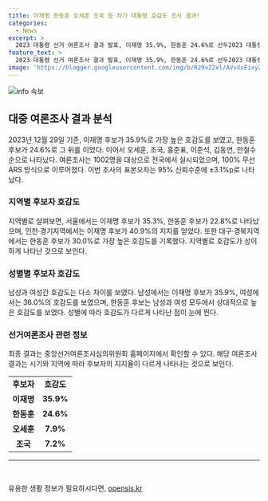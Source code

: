 ```yaml
---
title: 이재명 한동훈 오세훈 조국 등 차기 대통령 호감도 조사 결과!
categories:
  - News
excerpt: >
  2023 대통령 선거 여론조사 결과 발표, 이재명 35.9%, 한동훈 24.6%로 선두2023 대통령 선거 관련한 데일리안 여론조사 결과, 이재명 전 더불어민주당 대표가 35.9%, 한동훈 전 국민의힘 비상대책위원장이 24.6%로 선두를 기록했다. 이와 함께, 오세훈, 조국, 홍준표, 이준석, 김동연, 안철수 등의 후보 지지율도 공개되었다. 전체 응답자 1002명을 대상으로 조사한 결과, 이재명과 한동훈이 각 지역 및 성별별 호감도에서 어떠한 결과를 보였는지 자세히 살펴볼 수 있다.
feature_text: >
  2023 대통령 선거 여론조사 결과 발표, 이재명 35.9%, 한동훈 24.6%로 선두2023 대통령 선거 관련한 데일리안 여론조사 결과, 이재명 전 더불어민주당 대표가 35.9%, 한동훈 전 국민의힘 비상대책위원장이 24.6%로 선두를 기록했다. 이와 함께, 오세훈, 조국, 홍준표, 이준석, 김동연, 안철수 등의 후보 지지율도 공개되었다. 전체 응답자 1002명을 대상으로 조사한 결과, 이재명과 한동훈이 각 지역 및 성별별 호감도에서 어떠한 결과를 보였는지 자세히 살펴볼 수 있다.
image: 'https://blogger.googleusercontent.com/img/b/R29vZ2xl/AVvXsEixyZcFfHzMRdzZMjFBmAUKJYCLCGyLL1o632UiGVXcaFdKo_bkvkuCioo0uUKlGfBVcT3P84aROyZIXSBEx3Aw5nCQ3pTgDom1WDC4m8eifvWiAmWEEVb4x6G_l8C0QH225ldMjyaFvpxGEBGNO37VmDTDMHGhJPq73UglMfDca1-0aw/s1600/blogspot.png'
---
```


<p><img src="https://blogger.googleusercontent.com/img/b/R29vZ2xl/AVvXsEixyZcFfHzMRdzZMjFBmAUKJYCLCGyLL1o632UiGVXcaFdKo_bkvkuCioo0uUKlGfBVcT3P84aROyZIXSBEx3Aw5nCQ3pTgDom1WDC4m8eifvWiAmWEEVb4x6G_l8C0QH225ldMjyaFvpxGEBGNO37VmDTDMHGhJPq73UglMfDca1-0aw/s1600/blogspot.png" alt="info 속보" /></p>

<h2 data-ke-size="size26">대중 여론조사 결과 분석</h2>

<p data-ke-size="size16">2023년 12월 29일 기준, 이재명 후보가 35.9%로 가장 높은 호감도를 보였고, 한동훈 후보가 24.6%로 그 뒤를 이었다. 이어서 오세훈, 조국, 홍준표, 이준석, 김동연, 안철수 순으로 나타났다. 여론조사는 1002명을 대상으로 전국에서 실시되었으며, 100% 무선 ARS 방식으로 이루어졌다. 이번 조사의 표본오차는 95% 신뢰수준에 ±3.1%p로 나타났다.</p>

<h3>지역별 후보자 호감도</h3>

<p data-ke-size="size16">지역별로 살펴보면, 서울에서는 이재명 후보가 35.3%, 한동훈 후보가 22.8%로 나타났으며, 인천·경기지역에서는 이재명 후보가 40.9%의 지지를 얻었다. 또한 대구·경북지역에서는 한동훈 후보가 30.0%로 가장 높은 호감도를 기록했다. 지역별로 호감도가 상이하게 나타난 것으로 보인다.</p>

<h3>성별별 후보자 호감도</h3>

<p data-ke-size="size16">남성과 여성간 호감도는 다소 차이를 보였다. 남성에서는 이재명 후보가 35.9%, 여성에서는 36.0%의 호감도를 보였으며, 한동훈 후보는 남성과 여성 모두에서 상대적으로 높은 호감도를 보였다. 성별에 따라 호감도가 다르게 나타난 점이 눈에 띈다.</p>

<h3>선거여론조사 관련 정보</h3>

<p data-ke-size="size16">최종 결과는 중앙선거여론조사심의위원회 홈페이지에서 확인할 수 있다. 해당 여론조사 결과는 시기와 지역에 따라 후보자의 지지율이 다르게 나타나는 것으로 보인다.</p>

<table>
    <tbody>
        <tr>
            <td style="text-align: center; height: 17px;"><b>후보자</b></td>
            <td style="text-align: center; height: 17px;"><b>호감도</b></td>
        </tr>
        <tr>
            <td style="text-align: center; height: 17px;"><b>이재명</b></td>
            <td style="text-align: center; height: 17px;"><b>35.9%</b></td>
        </tr>
        <tr>
            <td style="text-align: center; height: 17px;"><b>한동훈</b></td>
            <td style="text-align: center; height: 17px;"><b>24.6%</b></td>
        </tr>
        <tr>
            <td style="text-align: center; height: 17px;"><b>오세훈</b></td>
            <td style="text-align: center; height: 17px;"><b>7.9%</b></td>
        </tr>
        <tr>
            <td style="text-align: center; height: 17px;"><b>조국</b></td>
            <td style="text-align: center; height: 17px;"><b>7.2%</b></td>
        </tr>
    </tbody>
</table>

<hr>

<p data-ke-size="size16">&nbsp;</p>
유용한 생활 정보가 필요하시다면, <a href="https://opensis.kr" rel="dofollow">opensis.kr</a>


